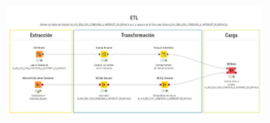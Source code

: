 
![DataWareHouse](https://raw.githubusercontent.com/Lady-Lopez-2025/Conectividad_Instituciones_Educativas_Boyaca/main/DataWareHouse/etl_fac_Ins_Edu_Conex_Inter_Boyaca/fac_Ins_Edu_Internet.jpeg)
